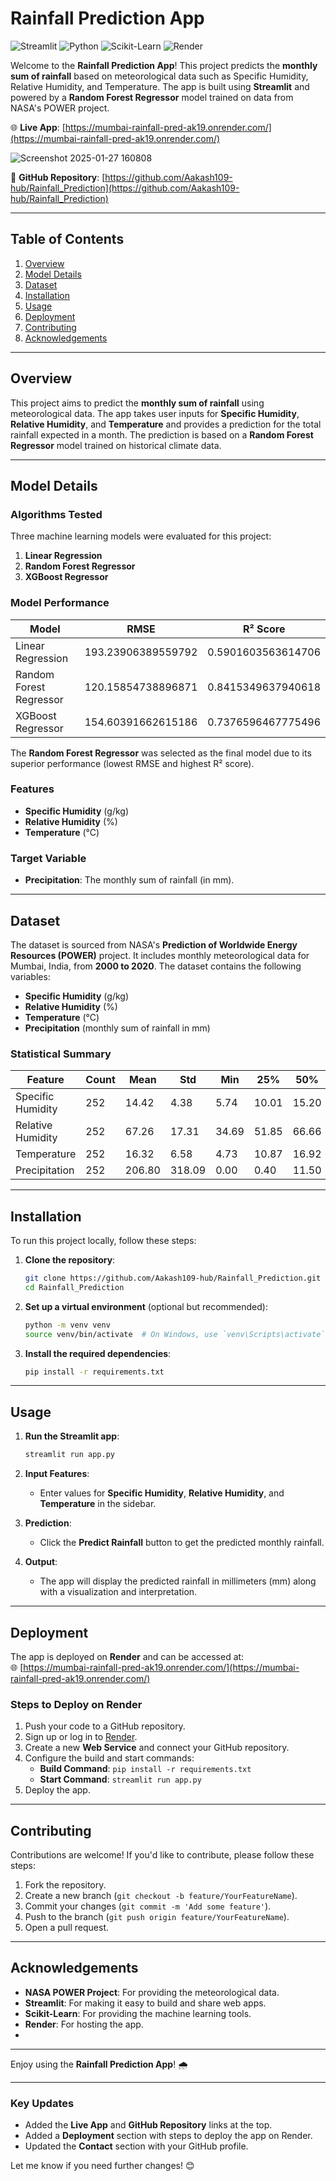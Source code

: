 # **Rainfall Prediction App**

![Streamlit](https://img.shields.io/badge/Streamlit-FF4B4B?style=for-the-badge&logo=Streamlit&logoColor=white)
![Python](https://img.shields.io/badge/Python-3776AB?style=for-the-badge&logo=python&logoColor=white)
![Scikit-Learn](https://img.shields.io/badge/Scikit_Learn-F7931E?style=for-the-badge&logo=scikit-learn&logoColor=white)
![Render](https://img.shields.io/badge/Render-46E3B7?style=for-the-badge&logo=render&logoColor=white)

Welcome to the **Rainfall Prediction App**! This project predicts the **monthly sum of rainfall** based on meteorological data such as Specific Humidity, Relative Humidity, and Temperature. The app is built using **Streamlit** and powered by a **Random Forest Regressor** model trained on data from NASA's POWER project.

🌐 **Live App**: [https://mumbai-rainfall-pred-ak19.onrender.com/](https://mumbai-rainfall-pred-ak19.onrender.com/)  

![Screenshot 2025-01-27 160808](https://github.com/user-attachments/assets/41317026-b8cd-4905-87ef-086a7eab5f10)


📂 **GitHub Repository**: [https://github.com/Aakash109-hub/Rainfall_Prediction](https://github.com/Aakash109-hub/Rainfall_Prediction)

---

## **Table of Contents**
1. [Overview](#overview)
2. [Model Details](#model-details)
3. [Dataset](#dataset)
4. [Installation](#installation)
5. [Usage](#usage)
6. [Deployment](#deployment)
7. [Contributing](#contributing)
8. [Acknowledgements](#acknowledgements)

---

## **Overview**
This project aims to predict the **monthly sum of rainfall** using meteorological data. The app takes user inputs for **Specific Humidity**, **Relative Humidity**, and **Temperature** and provides a prediction for the total rainfall expected in a month. The prediction is based on a **Random Forest Regressor** model trained on historical climate data.

---

## **Model Details**
### **Algorithms Tested**
Three machine learning models were evaluated for this project:
1. **Linear Regression**
2. **Random Forest Regressor**
3. **XGBoost Regressor**

### **Model Performance**
| Model                  | RMSE                     | R² Score                 |
|------------------------|--------------------------|--------------------------|
| Linear Regression      | 193.23906389559792       | 0.5901603563614706       |
| Random Forest Regressor| 120.15854738896871       | 0.8415349637940618       |
| XGBoost Regressor      | 154.60391662615186       | 0.7376596467775496       |

The **Random Forest Regressor** was selected as the final model due to its superior performance (lowest RMSE and highest R² score).

### **Features**
- **Specific Humidity** (g/kg)
- **Relative Humidity** (%)
- **Temperature** (°C)

### **Target Variable**
- **Precipitation**: The monthly sum of rainfall (in mm).

---

## **Dataset**
The dataset is sourced from NASA's **Prediction of Worldwide Energy Resources (POWER)** project. It includes monthly meteorological data for Mumbai, India, from **2000 to 2020**. The dataset contains the following variables:
- **Specific Humidity** (g/kg)
- **Relative Humidity** (%)
- **Temperature** (°C)
- **Precipitation** (monthly sum of rainfall in mm)

### **Statistical Summary**
| Feature           | Count  | Mean     | Std      | Min   | 25%    | 50%    | 75%    | Max     |
|-------------------|--------|----------|----------|-------|--------|--------|--------|---------|
| Specific Humidity | 252    | 14.42    | 4.38     | 5.74  | 10.01  | 15.20  | 18.88  | 20.57   |
| Relative Humidity | 252    | 67.26    | 17.31    | 34.69 | 51.85  | 66.66  | 84.61  | 92.31   |
| Temperature       | 252    | 16.32    | 6.58     | 4.73  | 10.87  | 16.92  | 22.12  | 29.34   |
| Precipitation     | 252    | 206.80   | 318.09   | 0.00  | 0.40   | 11.50  | 353.20 | 1307.43 |

---

## **Installation**
To run this project locally, follow these steps:

1. **Clone the repository**:
   ```bash
   git clone https://github.com/Aakash109-hub/Rainfall_Prediction.git
   cd Rainfall_Prediction
   ```

2. **Set up a virtual environment** (optional but recommended):
   ```bash
   python -m venv venv
   source venv/bin/activate  # On Windows, use `venv\Scripts\activate`
   ```

3. **Install the required dependencies**:
   ```bash
   pip install -r requirements.txt
   ```

---

## **Usage**
1. **Run the Streamlit app**:
   ```bash
   streamlit run app.py
   ```

2. **Input Features**:
   - Enter values for **Specific Humidity**, **Relative Humidity**, and **Temperature** in the sidebar.

3. **Prediction**:
   - Click the **Predict Rainfall** button to get the predicted monthly rainfall.

4. **Output**:
   - The app will display the predicted rainfall in millimeters (mm) along with a visualization and interpretation.

---

## **Deployment**
The app is deployed on **Render** and can be accessed at:  
🌐 [https://mumbai-rainfall-pred-ak19.onrender.com/](https://mumbai-rainfall-pred-ak19.onrender.com/)

### **Steps to Deploy on Render**
1. Push your code to a GitHub repository.
2. Sign up or log in to [Render](https://render.com/).
3. Create a new **Web Service** and connect your GitHub repository.
4. Configure the build and start commands:
   - **Build Command**: `pip install -r requirements.txt`
   - **Start Command**: `streamlit run app.py`
5. Deploy the app.

---

## **Contributing**
Contributions are welcome! If you'd like to contribute, please follow these steps:
1. Fork the repository.
2. Create a new branch (`git checkout -b feature/YourFeatureName`).
3. Commit your changes (`git commit -m 'Add some feature'`).
4. Push to the branch (`git push origin feature/YourFeatureName`).
5. Open a pull request.

---

## **Acknowledgements**
- **NASA POWER Project**: For providing the meteorological data.
- **Streamlit**: For making it easy to build and share web apps.
- **Scikit-Learn**: For providing the machine learning tools.
- **Render**: For hosting the app.
- 
---

Enjoy using the **Rainfall Prediction App**! 🌧️

---

### **Key Updates**
- Added the **Live App** and **GitHub Repository** links at the top.
- Added a **Deployment** section with steps to deploy the app on Render.
- Updated the **Contact** section with your GitHub profile.

Let me know if you need further changes! 😊
